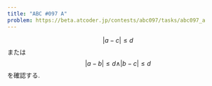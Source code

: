 ```yaml
---
title: "ABC #097 A"
problem: https://beta.atcoder.jp/contests/abc097/tasks/abc097_a
---
```

$$ \vert a-c \vert \leq d $$ または $$ \vert a-b \vert \leq d \land \vert b-c \vert \leq d $$ を確認する.
